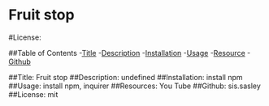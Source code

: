 # Fruit stop
  #License:

  ##Table of Contents
  -[Title](#title)
  -[Description](#description)
  -[Installation](#installation)
  -[Usage](#usage)
  -[Resource](#resources)
  -[Github](#github)

  ##Title:
  Fruit stop
  ##Description:
  undefined
  ##Installation:
  install npm
  ##Usage:
  install npm, inquirer
  ##Resources:
  You Tube
  ##Github:
  sis.sasley
  ##License:
  mit
